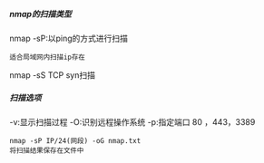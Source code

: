 ##### nmap的扫描类型

nmap -sP:以ping的方式进行扫描

```
适合局域网内扫描ip存在
```

nmap -sS TCP syn扫描

##### 扫描选项

-v:显示扫描过程
-O:识别远程操作系统
-p:指定端口 80 ，443，3389

```
nmap -sP IP/24(网段) -oG nmap.txt
将扫描结果保存在文件中
```

